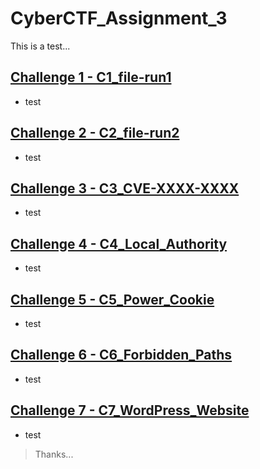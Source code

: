 # CyberCTF_Assignment_3

This is a test...

## [Challenge 1 - C1_file-run1](C1_file-run1.md)

* test

## [Challenge 2 - C2_file-run2](C2_file-run2.md)

* test

## [Challenge 3 - C3_CVE-XXXX-XXXX](C3_CVE-XXXX-XXXX.md)

* test

## [Challenge 4 - C4_Local_Authority](C4_Local_Authority.md)

* test

## [Challenge 5 - C5_Power_Cookie](C5_Power_Cookie.md)

* test

## [Challenge 6 - C6_Forbidden_Paths](C6_Forbidden_Paths.md)

* test

## [Challenge 7 - C7_WordPress_Website](C7_WordPress_Website.md)

* test

> Thanks...
